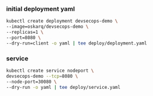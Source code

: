 
### initial deployment yaml
```bash
kubectl create deployment devsecops-demo \
--image=oskarq/devsecops-demo \
--replicas=1 \
--port=8080 \
--dry-run=client -o yaml | tee deploy/deployment.yaml
```

### service

```Bash
kubectl create service nodeport \
devsecops-demo --tcp=8080 \
--node-port=30080 \
--dry-run -o yaml | tee deploy/service.yaml
```
